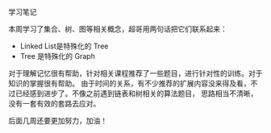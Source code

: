 学习笔记

本周学习了集合、树、图等相关概念，超哥用两句话把它们联系起来：
- Linked List是特殊化的 Tree
- Tree 是特殊化的 Graph

对于理解记忆很有帮助，针对相关课程推荐了一些题目，进行针对性的训练。对于知识的掌握很有帮助。
由于时间的关系，有不少推荐的扩展内容没来得及看，不过已经感到进步了。不像之前遇到链表和树相关的算法题目，
思路相当不清晰，没有一套有效的套路去应对。

后面几周还要更加努力，加油！